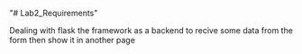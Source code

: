 "# Lab2_Requirements" 

Dealing with flask the framework as a backend to recive some data from the form then show it in another page
